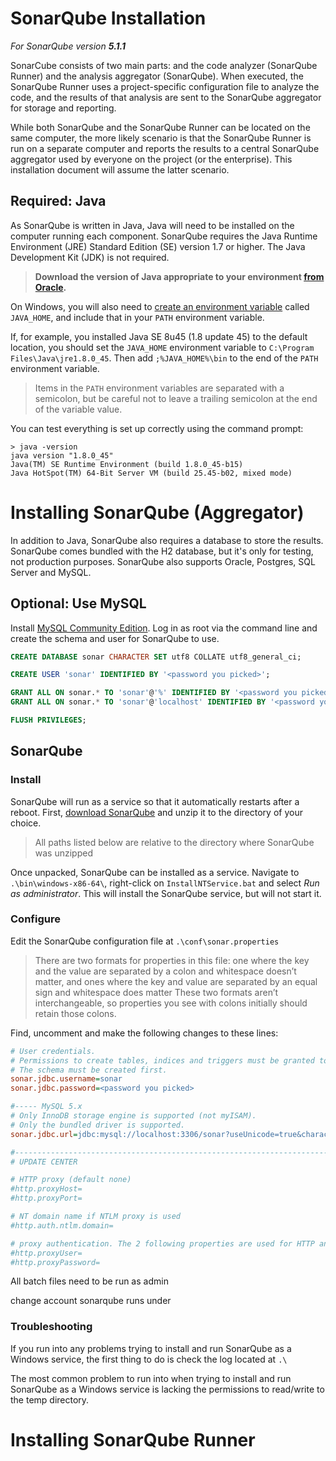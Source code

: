 SonarQube Installation
======================

_For SonarQube version **5.1.1**_

SonarCube consists of two main parts: and the code analyzer (SonarQube Runner) and the analysis aggregator (SonarQube). When executed, the SonarQube Runner uses a project-specific configuration file to analyze the code, and the results of that analysis are sent to the SonarQube aggregator for storage and reporting.

While both SonarQube and the SonarQube Runner can be located on the same computer, the more likely scenario is that the SonarQube Runner is run on a separate computer and reports the results to a central SonarQube aggregator used by everyone on the project (or the enterprise). This installation document will assume the latter scenario.

## Required: Java ##

As SonarQube is written in Java, Java will need to be installed on the computer running each component. SonarQube requires the Java Runtime Environment (JRE) Standard Edition (SE) version 1.7 or higher. The Java Development Kit (JDK) is not required.

>**Download the version of Java appropriate to your environment [from Oracle](http://www.oracle.com/technetwork/java/javase/downloads/index.html).**

On Windows, you will also need to [create an environment variable](https://www.microsoft.com/resources/documentation/windows/xp/all/proddocs/en-us/sysdm_advancd_environmnt_addchange_variable.mspx?mfr=true) called `JAVA_HOME`, and include that in your `PATH` environment variable.

If, for example, you installed Java SE 8u45 (1.8 update 45) to the default location, you should set the `JAVA_HOME` environment variable to `C:\Program Files\Java\jre1.8.0_45`. Then add `;%JAVA_HOME%\bin` to the end of the `PATH` environment variable.

>Items in the `PATH` environment variables are separated with a semicolon, but be careful not to leave a trailing semicolon at the end of the variable value.

You can test everything is set up correctly using the command prompt:

```
> java -version
java version "1.8.0_45"
Java(TM) SE Runtime Environment (build 1.8.0_45-b15)
Java HotSpot(TM) 64-Bit Server VM (build 25.45-b02, mixed mode)
```

# Installing SonarQube (Aggregator) #

In addition to Java, SonarQube also requires a database to store the results. SonarQube comes bundled with the H2 database, but it's only for testing, not production purposes. SonarQube also supports Oracle, Postgres, SQL Server and MySQL.

## Optional: Use MySQL ##

Install [MySQL Community Edition](http://dev.mysql.com/downloads/windows/installer/5.6.html). Log in as root via the command line and create the schema and user for SonarQube to use.

```sql
CREATE DATABASE sonar CHARACTER SET utf8 COLLATE utf8_general_ci;

CREATE USER 'sonar' IDENTIFIED BY '<password you picked>';

GRANT ALL ON sonar.* TO 'sonar'@'%' IDENTIFIED BY '<password you picked>';
GRANT ALL ON sonar.* TO 'sonar'@'localhost' IDENTIFIED BY '<password you picked>';

FLUSH PRIVILEGES;
```

## SonarQube ##

### Install ###

SonarQube will run as a service so that it automatically restarts after a reboot. First, [download SonarQube](http://www.sonarqube.org/downloads/) and unzip it to the directory of your choice.

>All paths listed below are relative to the directory where SonarQube was unzipped

Once unpacked, SonarQube can be installed as a service. Navigate to `.\bin\windows-x86-64\`, right-click on `InstallNTService.bat` and select *Run as administrator*. This will install the SonarQube service, but will not start it.

### Configure ###

Edit the SonarQube configuration file at `.\conf\sonar.properties`

>There are two formats for properties in this file: one where the key and the value are separated by a colon and whitespace doesn’t matter, and ones where the key and value are separated by an equal sign and whitespace does matter These two formats aren’t interchangeable, so properties you see with colons initially should retain those colons.

Find, uncomment and make the following changes to these lines:

```ini
# User credentials.
# Permissions to create tables, indices and triggers must be granted to JDBC user.
# The schema must be created first.
sonar.jdbc.username=sonar
sonar.jdbc.password=<password you picked>

#----- MySQL 5.x
# Only InnoDB storage engine is supported (not myISAM).
# Only the bundled driver is supported.
sonar.jdbc.url=jdbc:mysql://localhost:3306/sonar?useUnicode=true&characterEncoding=utf8&rewriteBatchedStatements=true&useConfigs=maxPerformance

#--------------------------------------------------------------------------------------------------
# UPDATE CENTER

# HTTP proxy (default none)
#http.proxyHost=
#http.proxyPort=

# NT domain name if NTLM proxy is used
#http.auth.ntlm.domain=

# proxy authentication. The 2 following properties are used for HTTP and SOCKS proxies.
#http.proxyUser=
#http.proxyPassword=
```

All batch files need to be run as admin

change account sonarqube runs under

### Troubleshooting ###

If you run into any problems trying to install and run SonarQube as a Windows service, the first thing to do is check the log located at `.\`

The most common problem to run into when trying to install and run SonarQube as a Windows service is lacking the permissions to read/write to the temp directory. 

# Installing SonarQube Runner #

